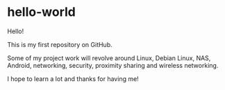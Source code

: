 # hello-world

Hello! 

This is my first repository on GitHub. 

Some of my project work will revolve around Linux, Debian Linux, NAS, Android, networking, security, proximity sharing and wireless networking. 

I hope to learn a lot and thanks for having me!
